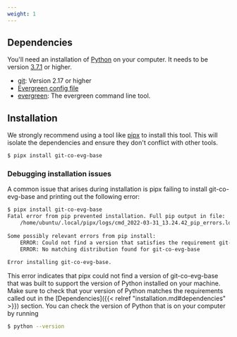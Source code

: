 ```yaml
---
weight: 1
---
```


## Dependencies

You'll need an installation of [Python](https://www.python.org/) on your computer. It needs to
be version [3.7.1](https://www.python.org/downloads/release/python-371/) or higher.

* [git](https://git-scm.com): Version 2.17 or higher
* [Evergreen config file](https://github.com/evergreen-ci/evergreen/wiki/Using-the-Command-Line-Tool#downloading-the-command-line-tool)
* [evergreen](https://github.com/evergreen-ci/evergreen/wiki/Using-the-Command-Line-Tool): The evergreen command line tool.

## Installation

We strongly recommend using a tool like [pipx](https://pypa.github.io/pipx/) to install
this tool. This will isolate the dependencies and ensure they don't conflict with other tools.

```bash
$ pipx install git-co-evg-base
```

### Debugging installation issues

A common issue that arises during installation is pipx failing to install git-co-evg-base and printing out the following error:
```bash
$ pipx install git-co-evg-base
Fatal error from pip prevented installation. Full pip output in file:
    /home/ubuntu/.local/pipx/logs/cmd_2022-03-31_13.24.42_pip_errors.log
 
Some possibly relevant errors from pip install:
    ERROR: Could not find a version that satisfies the requirement git-co-evg-base (from versions: none)
    ERROR: No matching distribution found for git-co-evg-base
 
Error installing git-co-evg-base.
```

This error indicates that pipx could not find a version of git-co-evg-base that was built to support the version of Python installed on your machine.
Make sure to check that your version of Python matches the requirements called out in the [Dependencies]({{< relref "installation.md#dependencies" >}}) section. You
can check the version of Python that is on your computer by running
```bash
$ python --version
```

